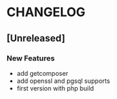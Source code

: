 # CHANGELOG


## [Unreleased]

### New Features
- add getcomposer
- add openssl and pgsql supports
- first version with php build






